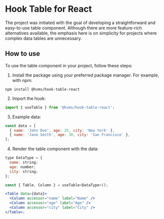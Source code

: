 # Hook Table for React

The project was initiated with the goal of developing a straightforward and easy-to-use table component. Although there are more feature-rich alternatives available, the emphasis here is on simplicity for projects where complex data tables are unnecessary.

## How to use

To use the table component in your project, follow these steps:

1. Install the package using your preferred package manager. For example, with npm:

```shell
npm install @hvms/hook-table-react
```

2. Import the hook:

```js
import { useTable } from '@hvms/hook-table-react';
```

3. Example data:

```js
const data = [
  { name: 'John Doe', age: 25, city: 'New York' },
  { name: 'Jane Smith', age: 30, city: 'San Francisco' },
];
```

4. Render the table component with the data:

```jsx
type DataType = {
  name: string;
  age: number;
  city: string;
};

const { Table, Column } = useTable<DataType>();

<Table data={data}>
  <Column accessor="name" label="Name" />
  <Column accessor="age" label="Age" />
  <Column accessor="city" label="City" />
</Table>;
```
